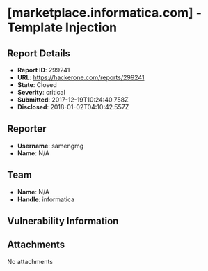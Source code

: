 # [marketplace.informatica.com] -  Template Injection

## Report Details
- **Report ID**: 299241
- **URL**: https://hackerone.com/reports/299241
- **State**: Closed
- **Severity**: critical
- **Submitted**: 2017-12-19T10:24:40.758Z
- **Disclosed**: 2018-01-02T04:10:42.557Z

## Reporter
- **Username**: samengmg
- **Name**: N/A

## Team
- **Name**: N/A
- **Handle**: informatica

## Vulnerability Information


## Attachments
No attachments
